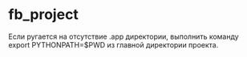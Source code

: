 # fb_project
Если ругается на отсутствие .app директории, выполнить команду export PYTHONPATH=$PWD из главной директории проекта.
